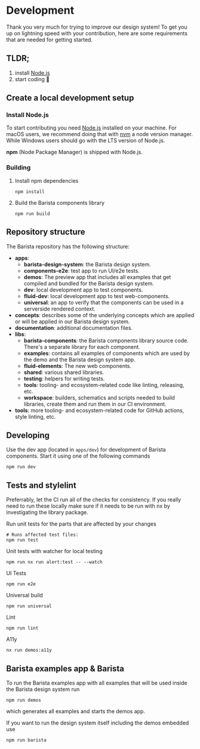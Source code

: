 # Development

Thank you very much for trying to improve our design system! To get you up on
lightning speed with your contribution, here are some requirements that are
needed for getting started.

## TLDR;

1. install [Node.js](https://nodejs.org/en/)
1. start coding 🚀

## Create a local development setup

### Install Node.js

To start contributing you need [Node.js](https://nodejs.org/en/) installed on
your machine. For macOS users, we recommend doing that with
[nvm](https://github.com/nvm-sh/nvm) a node version manager. While Windows users
should go with the LTS version of Node.js.

**npm** (Node Package Manager) is shipped with Node.js.

### Building

1. Install npm dependencies
   ```
   npm install
   ```
2. Build the Barista components library
   ```
   npm run build
   ```

## Repository structure

The Barista repository has the following structure:

- **apps**:
  - **barista-design-system**: the Barista design system.
  - **components-e2e**: test app to run UI/e2e tests.
  - **demos**: The preview app that includes all examples that get compiled and
    bundled for the Barista design system.
  - **dev**: local development app to test components.
  - **fluid-dev**: local development app to test web-components.
  - **universal**: an app to verify that the components can be used in a
    serverside rendered context.
- **concepts**: describes some of the underlying concepts which are applied or
  will be applied in our Barista design system.
- **documentation**: additional documentation files.
- **libs**:
  - **barista-components**: the Barista components library source code. There's
    a separate library for each component.
  - **examples**: contains all examples of components which are used by the demo
    and the Barista design system app.
  - **fluid-elements**: The new web components.
  - **shared**: various shared libraries.
  - **testing**: helpers for writing tests.
  - **tools**: tooling- and ecosystem-related code like linting, releasing, etc.
  - **workspace**: builders, schematics and scripts needed to build libraries,
    create them and run them in our CI environment.
- **tools**: more tooling- and ecosystem-related code for GitHub actions, style
  linting, etc.

## Developing

Use the dev app (located in `apps/dev`) for development of Barista components.
Start it using one of the following commands

```
npm run dev
```

## Tests and stylelint

Preferrably, let the CI run all of the checks for consistency. If you really
need to run these locally make sure if it needs to be run with nx by
investigating the library package.

Run unit tests for the parts that are affected by your changes

```
# Runs affected test files:
npm run test
```

Unit tests with watcher for local testing

```
npm run nx run alert:test -- --watch
```

UI Tests

```
npm run e2e
```

Universal build

```
npm run universal
```

Lint

```
npm run lint
```

A11y

```
nx run demos:a11y
```

## Barista examples app & Barista

To run the Barista examples app with all examples that will be used inside the
Barista design system run

```
npm run demos
```

which generates all examples and starts the demos app.

If you want to run the design system itself including the demos embedded use

```
npm run barista
```
